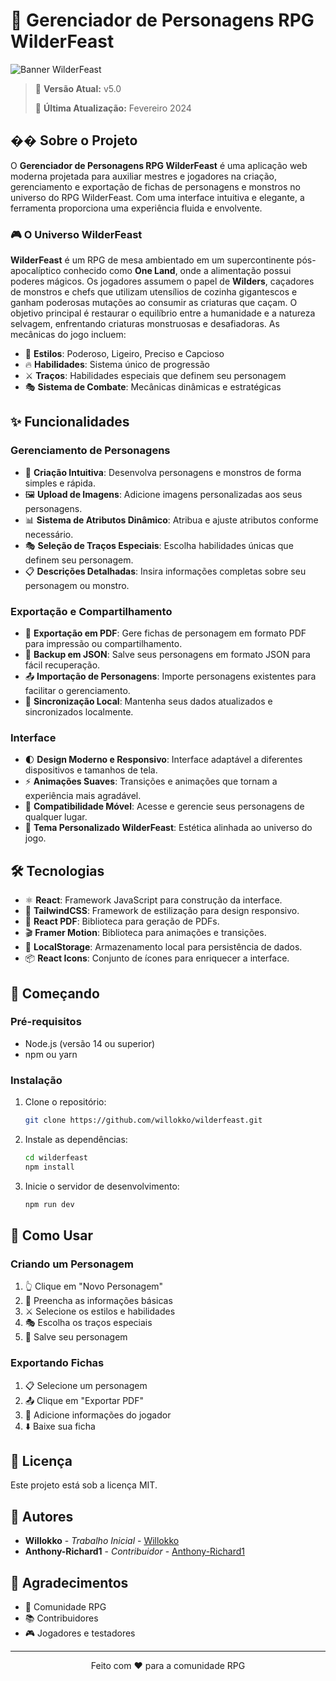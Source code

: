 # 🎲 Gerenciador de Personagens RPG WilderFeast

![Banner WilderFeast](https://i.pinimg.com/736x/87/b8/41/87b8415cb5e53c7f0c6c168b0547824d.jpg)

> 🚀 **Versão Atual:** v5.0
> 
> 📅 **Última Atualização:** Fevereiro 2024

## �� Sobre o Projeto

O **Gerenciador de Personagens RPG WilderFeast** é uma aplicação web moderna projetada para auxiliar mestres e jogadores na criação, gerenciamento e exportação de fichas de personagens e monstros no universo do RPG WilderFeast. Com uma interface intuitiva e elegante, a ferramenta proporciona uma experiência fluida e envolvente.

### 🎮 O Universo WilderFeast

**WilderFeast** é um RPG de mesa ambientado em um supercontinente pós-apocalíptico conhecido como **One Land**, onde a alimentação possui poderes mágicos. Os jogadores assumem o papel de **Wilders**, caçadores de monstros e chefs que utilizam utensílios de cozinha gigantescos e ganham poderosas mutações ao consumir as criaturas que caçam. O objetivo principal é restaurar o equilíbrio entre a humanidade e a natureza selvagem, enfrentando criaturas monstruosas e desafiadoras. As mecânicas do jogo incluem:

- 🎯 **Estilos**: Poderoso, Ligeiro, Preciso e Capcioso
- 🔥 **Habilidades**: Sistema único de progressão
- ⚔️ **Traços**: Habilidades especiais que definem seu personagem
- 🎭 **Sistema de Combate**: Mecânicas dinâmicas e estratégicas

## ✨ Funcionalidades

### Gerenciamento de Personagens

- 📝 **Criação Intuitiva**: Desenvolva personagens e monstros de forma simples e rápida.
- 🖼️ **Upload de Imagens**: Adicione imagens personalizadas aos seus personagens.
- 📊 **Sistema de Atributos Dinâmico**: Atribua e ajuste atributos conforme necessário.
- 🎭 **Seleção de Traços Especiais**: Escolha habilidades únicas que definem seu personagem.
- 📋 **Descrições Detalhadas**: Insira informações completas sobre seu personagem ou monstro.

### Exportação e Compartilhamento

- 📄 **Exportação em PDF**: Gere fichas de personagem em formato PDF para impressão ou compartilhamento.
- 💾 **Backup em JSON**: Salve seus personagens em formato JSON para fácil recuperação.
- 📤 **Importação de Personagens**: Importe personagens existentes para facilitar o gerenciamento.
- 🔄 **Sincronização Local**: Mantenha seus dados atualizados e sincronizados localmente.

### Interface

- 🌓 **Design Moderno e Responsivo**: Interface adaptável a diferentes dispositivos e tamanhos de tela.
- ⚡ **Animações Suaves**: Transições e animações que tornam a experiência mais agradável.
- 📱 **Compatibilidade Móvel**: Acesse e gerencie seus personagens de qualquer lugar.
- 🎨 **Tema Personalizado WilderFeast**: Estética alinhada ao universo do jogo.

## 🛠️ Tecnologias

- ⚛️ **React**: Framework JavaScript para construção da interface.
- 🎨 **TailwindCSS**: Framework de estilização para design responsivo.
- 📄 **React PDF**: Biblioteca para geração de PDFs.
- 🎬 **Framer Motion**: Biblioteca para animações e transições.
- 💾 **LocalStorage**: Armazenamento local para persistência de dados.
- 📦 **React Icons**: Conjunto de ícones para enriquecer a interface.

## 🚀 Começando

### Pré-requisitos

- Node.js (versão 14 ou superior)
- npm ou yarn

### Instalação

1. Clone o repositório:

   ```bash
   git clone https://github.com/willokko/wilderfeast.git
   ```

2. Instale as dependências:

   ```bash
   cd wilderfeast
   npm install
   ```

3. Inicie o servidor de desenvolvimento:

   ```bash
   npm run dev
   ```

## 📖 Como Usar

### Criando um Personagem

1. 👆 Clique em "Novo Personagem"
2. 📝 Preencha as informações básicas
3. ⚔️ Selecione os estilos e habilidades
4. 🎭 Escolha os traços especiais
5. 💾 Salve seu personagem

### Exportando Fichas

1. 📋 Selecione um personagem
2. 📤 Clique em "Exportar PDF"
3. 📝 Adicione informações do jogador
4. ⬇️ Baixe sua ficha

## 📜 Licença

Este projeto está sob a licença MIT.

## 👥 Autores

* **Willokko** - *Trabalho Inicial* - [Willokko](https://github.com/willokko)
* **Anthony-Richard1** - *Contribuidor* - [Anthony-Richard1](https://github.com/Anthony-Richard1)


## 🙏 Agradecimentos

* 🎲 Comunidade RPG
* 📚 Contribuidores
* 🎮 Jogadores e testadores

---

<p align="center">
  Feito com ❤️ para a comunidade RPG
</p>
